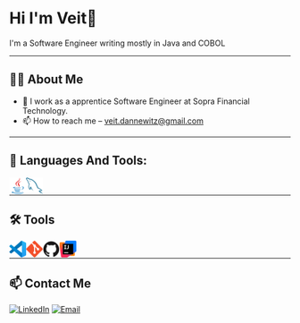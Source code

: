 # Hi I'm Veit👋

I'm a Software Engineer writing mostly in Java and COBOL

---

## 🧑‍💻 About Me

- 🔭 I work as a apprentice Software Engineer at Sopra Financial Technology.
- 📫 How to reach me – veit.dannewitz@gmail.com

---

## 🚀 Languages And Tools:

<img align="left" alt="Java" width="30px" src="https://raw.githubusercontent.com/devicons/devicon/master/icons/java/java-original.svg" />
<img align="left" alt="MySQL" width="30px" src="https://raw.githubusercontent.com/devicons/devicon/master/icons/mysql/mysql-original.svg" />
<br/>

---

## 🛠 Tools

<img align="left" alt="VS Code" width="30px" src="https://raw.githubusercontent.com/devicons/devicon/master/icons/vscode/vscode-original.svg" />
<img align="left" alt="Git" width="30px" src="https://raw.githubusercontent.com/devicons/devicon/master/icons/git/git-original.svg" />
<img align="left" alt="GitHub" width="30px" src="https://raw.githubusercontent.com/devicons/devicon/master/icons/github/github-original.svg" />
<img align="left" alt="IntelliJ" width="30px" src="https://raw.githubusercontent.com/devicons/devicon/master/icons/intellij/intellij-original.svg" />
<br/>

---

## 📫 Contact Me

[![LinkedIn](https://img.shields.io/badge/LinkedIn-blue?logo=linkedin&style=for-the-badge)](https://www.linkedin.com/in/veit-dannewitz-5249a4362)
[![Email](https://img.shields.io/badge/Email-white?logo=gmail&style=for-the-badge)](mailto:veit.dannewitz@gmail.com)

